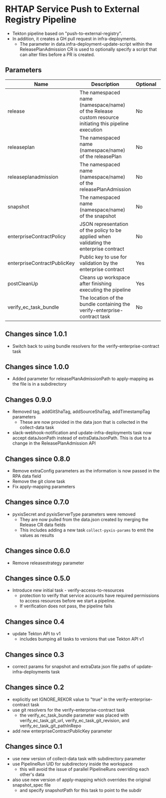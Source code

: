 # RHTAP Service Push to External Registry Pipeline

* Tekton pipeline based on "push-to-external-registry".
* In addition, it creates a GH pull request in infra-deployments.
  * The parameter in data.infra-deployment-update-script within the ReleasePlanAdmission CR is used to optionally specify a script that can alter files before a PR is created.

## Parameters

| Name | Description | Optional | Default value |
|------|-------------|----------|---------------|
| release | The namespaced name (namespace/name) of the Release custom resource initiating this pipeline execution | No | - |
| releaseplan | The namespaced name (namespace/name) of the releasePlan | No | - |
| releaseplanadmission | The namespaced name (namespace/name) of the releasePlanAdmission | No | - |
| snapshot | The namespaced name (namespace/name) of the snapshot | No | - |
| enterpriseContractPolicy | JSON representation of the policy to be applied when validating the enterprise contract | No | - |
| enterpriseContractPublicKey | Public key to use for validation by the enterprise contract | Yes | k8s://openshift-pipelines/public-key |
| postCleanUp | Cleans up workspace after finishing executing the pipeline | Yes | true |
| verify_ec_task_bundle | The location of the bundle containing the verify-enterprise-contract task | No | - |

## Changes since 1.0.1
- Switch back to using bundle resolvers for the verify-enterprise-contract task

## Changes since 1.0.0
- Added parameter for releasePlanAdmissionPath to apply-mapping as the file is in a subdirectory

## Changes 0.9.0
- Removed tag, addGitShaTag, addSourceShaTag, addTimestampTag parameters
  - These are now provided in the data json that is collected in the collect-data task
- slack-webhook-notification and update-infra-deployments task now accept dataJsonPath instead of
  extraDataJsonPath. This is due to a change in the ReleasePlanAdmission API

## Changes since 0.8.0
- Remove extraConfig parameters as the information is now passed in the RPA data field
- Remove the git clone task
- Fix apply-mapping parameters

## Changes since 0.7.0
- pyxisSecret and pyxisServerType parameters were removed
  - They are now pulled from the data.json created by merging the Release CR data fields
  - This includes adding a new task `collect-pyxis-params` to emit the values as results

## Changes since 0.6.0
- Remove releasestrategy parameter

## Changes since 0.5.0
- Introduce new initial task - verify-access-to-resources
  - protection to verify that service accounts have required permissions to access
    resources before we start a pipeline.
  - If verification does not pass, the pipeline fails

## Changes since 0.4
- update Tekton API to v1
    - includes bumping all tasks to versions that use Tekton API v1

## Changes since 0.3
- correct params for snapshot and extraData json file paths of update-infra-deployments task

## Changes since 0.2
- explicitly set IGNORE_REKOR value to "true" in the verify-enterprise-contract task
- use git resolvers for the verify-enterprise-contract task
    - the verify_ec_task_bundle parameter was placed with verify_ec_task_git_url,
      verify_ec_task_git_revision, and verify_ec_task_git_pathInRepo
- add new enterpriseContractPublicKey parameter

## Changes since 0.1
- use new version of collect-data task with subdirectory parameter
- use PipelineRun UID for subdirectory inside the workspace
    - this will avoid the issue of parallel PipelineRuns overriding each other's data
- also use new version of apply-mapping which overrides the original snapshot_spec file
    - and specify snapshotPath for this task to point to the subdir
